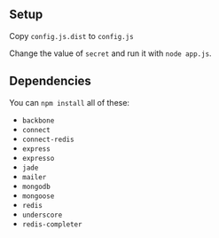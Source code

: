 Setup
-----

Copy `config.js.dist` to `config.js`

Change the value of `secret` and run it with `node app.js`.

Dependencies
------------

You can `npm install` all of these:

  - `backbone`
  - `connect`
  - `connect-redis`
  - `express`
  - `expresso`
  - `jade`
  - `mailer`
  - `mongodb`
  - `mongoose`
  - `redis`
  - `underscore`
  - `redis-completer`


